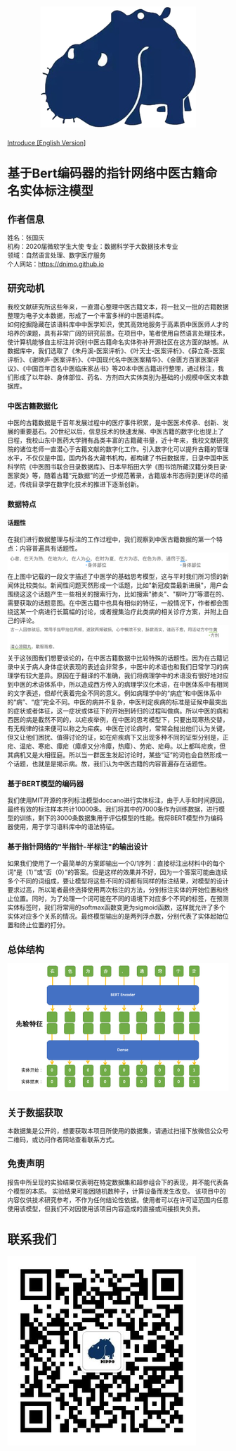<h1 align="center"><img src="img/loge-1.png"/></h1>

[Introduce [English Version]](README_EN.md)

# 基于Bert编码器的指针网络中医古籍命名实体标注模型
## 作者信息
姓名：张国庆  
机构：2020届微软学生大使
专业：数据科学于大数据技术专业  
领域：自然语言处理、数字医疗服务  
个人网站：https://dnimo.github.io
## 研究动机
我校文献研究所这些年来，一直潜心整理中医古籍文本，将一批又一批的古籍数据整理为电子文本数据，形成了一个丰富多样的中医语料库。  
如何挖掘隐藏在该语料库中中医学知识，使其高效地服务于高素质中医医师人才的培养的课题，具有非常广阔的研究前景。在项目中，笔者使用自然语言处理技术，使计算机能够自主标注并识别中医古籍命名实体弥补开源社区在这方面的缺憾。从数据库中，我们选取了《朱丹溪-医案评析》、《叶天士-医案评析》、《薛立斋-医案评析》、《谢映庐-医案评析》、《中国现代名中医医案精华》、《金匮方百家医案评议》、《中国百年百名中医临床家丛书》等20本中医古籍进行整理，通过标注，我们形成了以年龄、身体部位、药名、方剂四大实体类别为基础的小规模中医文本数据库。  
### 中医古籍数据化
中医的古籍数据是千百年发展过程中的医疗事件积累，是中医医术传承、创新、发展的重要基石。20世纪以后，信息技术的快速发展、中医古籍的数字化也提上了日程，我校山东中医药大学拥有品类丰富的古籍藏书量，近十年来，我校文献研究院的诸位老师一直潜心于古籍文献的数字化工作。引入数字化可以提升古籍的管理水平，不仅仅是中国，国内外各大藏书机构，都构建了书目数据库，日录中国中医科学院《中医图书联合目录数据库》、日本早稻田大学《图书馆所藏汉籍分类目录·医家类》等，随着古籍“元数据”的近一步规范著录，古籍版本形态得到更详尽的描述，传统目录学在数字化技术的推进下逐渐创新。  
### 数据特点
#### 话题性
在我们进行数据整理与标注的工作过程中，我们观察到中医古籍数据的第一个特点：内容普遍具有话题性。  
![figure 1](img/Picture1.png)  
在上图中记载的一段文字描述了中医学的基础思考模型，这与平时我们所习惯的新闻体比较类似。新闻性问题天然形成一个话题，比如"新冠疫苗最新进展"，用户会围绕这这个话题产生一些相关的搜索行为，比如搜索"肺炎"、"柳叶刀"等潜在的、需要获取的话题意图。在中医古籍中也具有相似的特征，一般情况下，作者都会围绕这某一个病进行长篇幅的讨论，或者搜集治疗此类病的相关诊疗方案，并附上自己的评论。  
![figure 2](img/Picture2.png)  
关于这张图我们想要谈论的，在中医古籍数据中比较特殊的话题性。因为在古籍记录中关于病人身体症状表现的表述会非常多，中医中的术语也和我们日常学习的病理学有较大差异。原因在于翻译的不准确，我们将病理学中的术语没有很好地对应到中医的术语体系中，所以造成西方传入的病理学汉化术语，在中医体系中有相同的文字表述，但却代表着完全不同的意义。例如病理学中的“病症”和中医体系中的“病”、“症”完全不同。中医的病并不复杂，中医判定疾病的标准是证候中最突出的症状或者体征，这一症状或体征下的开始到转归的过程叫做病。所以中医的病和西医的病是截然不同的，以疟疾举例，在中医的思考模型下，只要出现寒热交替，有无规律的往来便可以称之为疟疾。中医在讨论病时，常常会抛出他们认为关键，但又让他们困扰、值得讨论的证，如在疟疾病下又出现多种不同的证型分别是，正疟、温疟、寒疟、瘴疟（瘴虐又分冷瘴，热瘴）、劳疟、疟母。以上都叫疟疾，但其病机又是大相径庭。所以当一群医生发起讨论时，某些“证”的词也会自然形成一个话题，也就是是揭示病。故，我们认为中医古籍的内容普遍存在话题性。  
### 基于BERT模型的编码器
我们使用MIT开源的序列标注模型doccano进行实体标注，由于人手和时间原因，最终有效的标注样本共计10000条。我们将其中的7000条作为训练数据，进行模型的训练，剩下的3000条数据集用于评估模型的性能。我将BERT模型作为编码器使用，用于学习语料库中的语法特征。
### 基于指针网络的"半指针-半标注"的输出设计
如果我们使用了一个最简单的方案即输出一个0/1序列：直接标注出材料中的每个词“是（1）”或“否（0）”的答案。但是这样的效果并不好，因为一个答案可能由连续多个不同的词组成，要让模型将这些不同的词都有同样的标注结果，对模型的设计要求过高，所以笔者最终选择使用两次标注的方法，分别标注实体的开始位置和终止位置。同时，为了处理一个词可能在不同的语境下对应多个不同的标签，在预测实体标签时，我们将常用的softmax函数变更为sigmoid函数，这样就允许了多个实体对应多个关系的情况。最终模型输出的是两列浮点数，分别代表了实体起始位置和终止位置的打分。  
## 总体结构
![figure 3](img/Picture3.png)
## 关于数据获取
本数据集是公开的，想要获取本项目所使用的数据集，请通过扫描下放微信公众号二维码，或访问作者网站查看联系方式。
## 免责声明
报告中所呈现的实验结果仅表明在特定数据集和超参组合下的表现，并不能代表各个模型的本质。 实验结果可能因随机数种子，计算设备而发生改变。 该项目中的内容仅供技术研究参考，不作为任何结论性依据。使用者可以在许可证范围内任意使用该模型，但我们不对因使用该项目内容造成的直接或间接损失负责。
# 联系我们
![wechat](img/wechat_channel.jpg)
